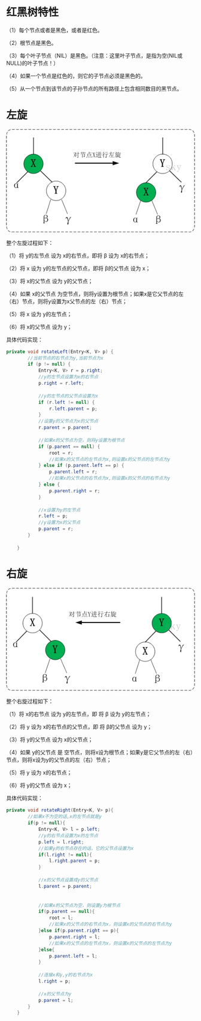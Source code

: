 # 红黑树特性

（1）每个节点或者是黑色，或者是红色。

（2）根节点是黑色。

（3）每个叶子节点（NIL）是黑色。（注意：这里叶子节点，是指为空(NIL或NULL)的叶子节点！）

（4）如果一个节点是红色的，则它的子节点必须是黑色的。

（5）从一个节点到该节点的子孙节点的所有路径上包含相同数目的黑节点。

# 左旋

![left-rotation](https://github.com/LengendOfDong/Blog/blob/master/img/left-rotation.jpg)

整个左旋过程如下：

（1）将 y的左节点 设为 x的右节点，即将 β 设为 x的右节点；

（2）将 x 设为 y的左节点的父节点，即将 β的父节点 设为 x；

（3）将 x的父节点 设为 y的父节点；

（4）如果 x的父节点 为空节点，则将y设置为根节点；如果x是它父节点的左（右）节点，则将y设置为x父节点的左（右）节点；

（5）将 x 设为 y的左节点；

（6）将 x的父节点 设为 y；

具体代码实现：
```java
private void rotateLeft(Entry<K, V> p) {
        //当前节点的右节点为y,当前节点为x
        if (p != null) {
            Entry<K, V> r = p.right;
            //y的左节点设置为x的右节点
            p.right = r.left;

            //y的左节点的父节点设置为x
            if (r.left != null) {
                r.left.parent = p;
            }
            //设置y的父节点为x的父节点
            r.parent = p.parent;

            //如果x的父节点为空，则将y设置为根节点
            if (p.parent == null) {
                root = r;
                //如果x的父节点的左节点为x,则设置x的父节点的左节点为y
            } else if (p.parent.left == p) {
                p.parent.left = r;
                //如果x的父节点的右节点为x,则设置x的父节点的右节点为y
            } else {
                p.parent.right = r;
            }

            //x设置为y的左节点
            r.left = p;
            //y设置为x的父节点
            p.parent = r;
        }

    }
```

# 右旋
![right-rotation](https://github.com/LengendOfDong/Blog/blob/master/img/right-rotation.jpg)

整个右旋过程如下：

（1）将 x的右节点 设为 y的左节点，即 将 β 设为 y的左节点；

（2）将 y 设为 x的右节点的父节点，即 将 β的父节点 设为 y；

（3）将 y的父节点 设为 x的父节点；

（4）如果 y的父节点 是 空节点，则将x设为根节点；如果y是它父节点的左（右）节点，则将x设为y的父节点的左（右）节点；

（5）将 y 设为 x的右节点；

（6）将 y的父节点 设为 x；

具体代码实现：
```java
private void rotateRight(Entry<K, V> p){
        //如果x不为空的话,x的左节点就是y
        if(p != null){
            Entry<K, V> l = p.left;
            //y的右节点设置为x的左节点
            p.left = l.right;
            //如果y的右节点存在的话，它的父节点设置为x
            if(l.right != null){
                l.right.parent = p;
            }

            //x的父节点设置成y的父节点
            l.parent = p.parent;


            //如果x的父节点为空，则设置y为根节点
            if(p.parent == null){
                root = l;
                //如果x的父节点的右节点为x，则设置x的父节点的右节点为y
            }else if(p.parent.right == p){
                p.parent.right = l;
                //如果x的父节点的左节点为x，则设置x的父节点的左节点为y
            }else{
                p.parent.left = l;
            }

            //连接x和y,y的右节点为x
            l.right = p;

            //x的父节点为y
            p.parent = l;
        }
    }
```


